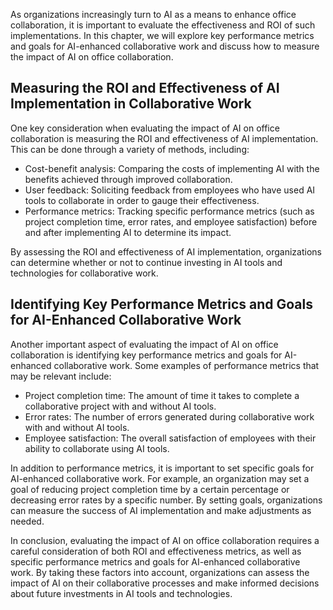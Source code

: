 

As organizations increasingly turn to AI as a means to enhance office collaboration, it is important to evaluate the effectiveness and ROI of such implementations. In this chapter, we will explore key performance metrics and goals for AI-enhanced collaborative work and discuss how to measure the impact of AI on office collaboration.

Measuring the ROI and Effectiveness of AI Implementation in Collaborative Work
------------------------------------------------------------------------------

One key consideration when evaluating the impact of AI on office collaboration is measuring the ROI and effectiveness of AI implementation. This can be done through a variety of methods, including:

* Cost-benefit analysis: Comparing the costs of implementing AI with the benefits achieved through improved collaboration.
* User feedback: Soliciting feedback from employees who have used AI tools to collaborate in order to gauge their effectiveness.
* Performance metrics: Tracking specific performance metrics (such as project completion time, error rates, and employee satisfaction) before and after implementing AI to determine its impact.

By assessing the ROI and effectiveness of AI implementation, organizations can determine whether or not to continue investing in AI tools and technologies for collaborative work.

Identifying Key Performance Metrics and Goals for AI-Enhanced Collaborative Work
--------------------------------------------------------------------------------

Another important aspect of evaluating the impact of AI on office collaboration is identifying key performance metrics and goals for AI-enhanced collaborative work. Some examples of performance metrics that may be relevant include:

* Project completion time: The amount of time it takes to complete a collaborative project with and without AI tools.
* Error rates: The number of errors generated during collaborative work with and without AI tools.
* Employee satisfaction: The overall satisfaction of employees with their ability to collaborate using AI tools.

In addition to performance metrics, it is important to set specific goals for AI-enhanced collaborative work. For example, an organization may set a goal of reducing project completion time by a certain percentage or decreasing error rates by a specific number. By setting goals, organizations can measure the success of AI implementation and make adjustments as needed.

In conclusion, evaluating the impact of AI on office collaboration requires a careful consideration of both ROI and effectiveness metrics, as well as specific performance metrics and goals for AI-enhanced collaborative work. By taking these factors into account, organizations can assess the impact of AI on their collaborative processes and make informed decisions about future investments in AI tools and technologies.
